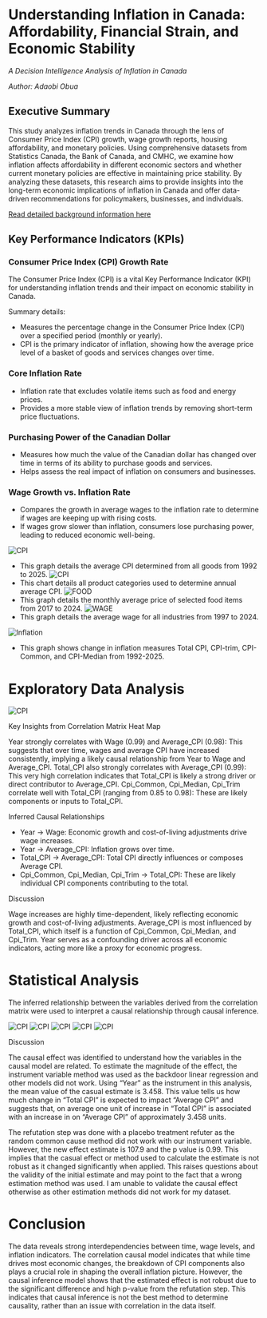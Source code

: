 # Understanding Inflation in Canada: Affordability, Financial Strain, and Economic Stability

*A Decision Intelligence Analysis of Inflation in Canada*

*Author: Adaobi Obua*

## Executive Summary
This study analyzes inflation trends in Canada through the lens of Consumer Price Index (CPI) growth, wage growth reports, housing affordability, and monetary policies. Using comprehensive datasets from Statistics Canada, the Bank of Canada, and CMHC, we examine how inflation affects affordability in different economic sectors and whether current monetary policies are effective in maintaining price stability. By analyzing these datasets, this research aims to provide insights into the long-term economic implications of inflation in Canada and offer data-driven recommendations for policymakers, businesses, and individuals.

[Read detailed background information here](Background.md)

## Key Performance Indicators (KPIs)

### Consumer Price Index (CPI) Growth Rate

The Consumer Price Index (CPI) is a vital Key Performance Indicator (KPI) for understanding inflation trends and their impact on economic stability in Canada.

<!-- consider writing a brief paragraph like the one above ^^ that emphasizes the potential value of looking at this measurement. We want to convey awareness of the business value of this measure and our ability to take a macro view -->

Summary details:

- Measures the percentage change in the Consumer Price Index (CPI) over a specified period (monthly or yearly).   
- CPI is the primary indicator of inflation, showing how the average price level of a basket of goods and services changes over time.

### Core Inflation Rate
- Inflation rate that excludes volatile items such as food and energy prices.
- Provides a more stable view of inflation trends by removing short-term price fluctuations.

### Purchasing Power of the Canadian Dollar
 - Measures how much the value of the Canadian dollar has changed over time in terms of its ability to purchase goods and services.
- Helps assess the real impact of inflation on consumers and businesses.

### Wage Growth vs. Inflation Rate
- Compares the growth in average wages to the inflation rate to determine if wages are keeping up with rising costs.
- If wages grow slower than inflation, consumers lose purchasing power, leading to reduced economic well-being.

![CPI](CPI/All.png)
- This graph details the average CPI determined from all goods from 1992 to 2025.
![CPI](Inflation/fi2.png)
- This chart details all product categories used to determine annual average CPI.
![FOOD](Food/Products.png)
-  This graph details the monthly average price of selected food items from 2017 to 2024. 
![WAGE](Wage/All.png)
- This graph details the average wage for all industries from 1997 to 2024.

![Inflation](Inflation/fi1.png)
- This graph shows change in inflation measures Total CPI, CPI-trim, CPI-Common, and CPI-Median from 1992-2025.


# Exploratory Data Analysis
![CPI](CPI/fi3.png)

Key Insights from Correlation Matrix Heat Map

Year strongly correlates with Wage (0.99) and Average_CPI (0.98): This suggests that over time, wages and average CPI have increased consistently, implying a likely causal relationship from Year to Wage and Average_CPI.
Total_CPI also strongly correlates with Average_CPI (0.99): This very high correlation indicates that Total_CPI is likely a strong driver or direct contributor to Average_CPI.
Cpi_Common, Cpi_Median, Cpi_Trim correlate well with Total_CPI (ranging from 0.85 to 0.98): These are likely components or inputs to Total_CPI.

Inferred Causal Relationships
- Year → Wage: Economic growth and cost-of-living adjustments drive wage increases.
- Year → Average_CPI: Inflation grows over time.
- Total_CPI → Average_CPI: Total CPI directly influences or composes Average CPI.
- Cpi_Common, Cpi_Median, Cpi_Trim → Total_CPI: These are likely individual CPI components contributing to the total.

Discussion

Wage increases are highly time-dependent, likely reflecting economic growth and cost-of-living adjustments. Average_CPI is most influenced by Total_CPI, which itself is a function of Cpi_Common, Cpi_Median, and Cpi_Trim. Year serves as a confounding driver across all economic indicators, acting more like a proxy for economic progress.

# Statistical Analysis
The inferred relationship between the variables derived from the correlation matrix were used to interpret a causal relationship through causal inference.


![CPI](CPI/fi4.png)
![CPI](CPI/fi5.png)
![CPI](CPI/fi6.png)
![CPI](CPI/fi7.png)
![CPI](CPI/fi8.png)

Discussion

The causal effect was identified to understand how the variables in the causal model are related. To estimate the magnitude of the effect, the instrument variable method was used as the backdoor linear regression and other models did not work. Using “Year” as the instrument in this analysis, the mean value of the casual estimate is 3.458. This value tells us how much change in “Total CPI” is expected to impact “Average CPI” and suggests that, on average one unit of increase in “Total CPI” is associated with an increase in on “Average CPI” of approximately 3.458 units. 

The refutation step was done with a placebo treatment refuter as the random common cause method did not work with our instrument variable. However, the new effect estimate is 107.9 and the p value is 0.99. This implies that the casual effect or method used to calculate the estimate is not robust as it changed significantly when applied. This raises questions about the validity of the initial estimate and may point to the fact that a wrong estimation method was used. I am unable to validate the causal effect otherwise as other estimation methods did not work for my dataset. 

# Conclusion

The data reveals strong interdependencies between time, wage levels, and inflation indicators. The correlation causal model indicates that while time drives most economic changes, the breakdown of CPI components also plays a crucial role in shaping the overall inflation picture. However, the causal inference model shows that the estimated effect is not robust due to the significant difference and high p-value from the refutation step. This indicates that causal inference is not the best method to determine causality, rather than an issue with correlation in the data itself.

